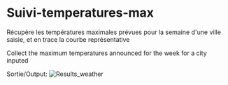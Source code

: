 # Suivi-temperatures-max
Récupère les températures maximales prévues pour la semaine d'une ville saisie, et en trace la courbe représentative

Collect the maximum temperatures announced for the week for a city inputed


Sortie/Output:
![Results_weather](https://user-images.githubusercontent.com/101262838/167625859-af6cb1c9-b98d-4b56-bc07-e0d89cafa340.PNG)
